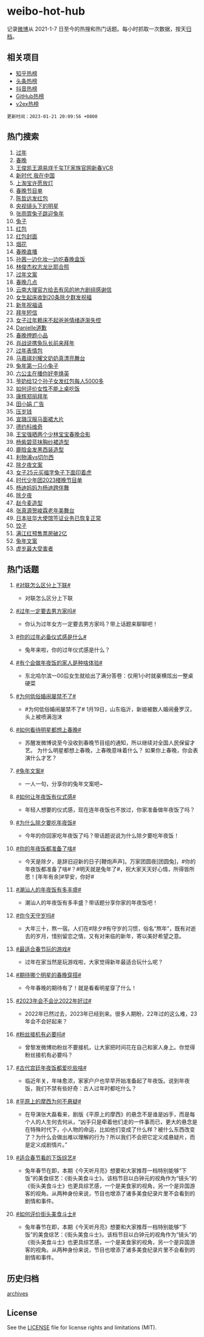 # weibo-hot-hub

记录[微博](https://www.weibo.com)从 2021-1-7 日至今的热搜和热门话题。每小时抓取一次数据，按天[归档](archives)。

## 相关项目

- [知乎热榜](https://github.com/lonnyzhang423/zhihu-hot-hub)
- [头条热榜](https://github.com/lonnyzhang423/toutiao-hot-hub)
- [抖音热榜](https://github.com/lonnyzhang423/douyin-hot-hub)
- [GitHub热榜](https://github.com/lonnyzhang423/github-hot-hub)
- [v2ex热榜](https://github.com/lonnyzhang423/v2ex-hot-hub)


`更新时间：2023-01-21 20:09:56 +0800`

## 热门搜索

1. [过年](https://m.weibo.cn/search?containerid=100103type%3D1%26t%3D10%26q%3D%23%E8%BF%87%E5%B9%B4%23&stream_entry_id=51&isnewpage=1&extparam=seat%3D1%26c_type%3D51%26dgr%3D0%26cate%3D10103%26pos%3D0%26filter_type%3Drealtimehot%26display_time%3D1674302994%26pre_seqid%3D1674302532777026571298&luicode=10000011&lfid=106003type%253D25%2526t%253D3%2526disable_hot%253D1%2526filter_type%253Drealtimehot)
1. [春晚](https://m.weibo.cn/search?containerid=100103type%3D1%26t%3D10%26q%3D%23%E6%98%A5%E6%99%9A%23&stream_entry_id=31&isnewpage=1&extparam=seat%3D1%26c_type%3D31%26stream_entry_id%3D31%26lcate%3D5001%26pos%3D0%26realpos%3D1%26filter_type%3Drealtimehot%26flag%3D4%26q%3D%2523%25E6%2598%25A5%25E6%2599%259A%2523%26cate%3D5001%26dgr%3D0%26band_rank%3D1%26display_time%3D1674302994%26pre_seqid%3D1674302532777026571298&luicode=10000011&lfid=106003type%253D25%2526t%253D3%2526disable_hot%253D1%2526filter_type%253Drealtimehot)
1. [王俊凯王源易烊千玺TF家族官网新春VCR](https://m.weibo.cn/search?containerid=100103type%3D1%26t%3D10%26q%3D%23%E7%8E%8B%E4%BF%8A%E5%87%AF%E7%8E%8B%E6%BA%90%E6%98%93%E7%83%8A%E5%8D%83%E7%8E%BATF%E5%AE%B6%E6%97%8F%E5%AE%98%E7%BD%91%E6%96%B0%E6%98%A5VCR%23&stream_entry_id=31&isnewpage=1&extparam=seat%3D1%26c_type%3D31%26stream_entry_id%3D31%26lcate%3D5001%26pos%3D1%26realpos%3D2%26filter_type%3Drealtimehot%26flag%3D1%26q%3D%2523%25E7%258E%258B%25E4%25BF%258A%25E5%2587%25AF%25E7%258E%258B%25E6%25BA%2590%25E6%2598%2593%25E7%2583%258A%25E5%258D%2583%25E7%258E%25BATF%25E5%25AE%25B6%25E6%2597%258F%25E5%25AE%2598%25E7%25BD%2591%25E6%2596%25B0%25E6%2598%25A5VCR%2523%26cate%3D5001%26dgr%3D0%26band_rank%3D2%26display_time%3D1674302994%26pre_seqid%3D1674302532777026571298&luicode=10000011&lfid=106003type%253D25%2526t%253D3%2526disable_hot%253D1%2526filter_type%253Drealtimehot)
1. [新时代 我在中国](https://m.weibo.cn/search?containerid=100103type%3D1%26t%3D10%26q%3D%23%E6%96%B0%E6%97%B6%E4%BB%A3+%E6%88%91%E5%9C%A8%E4%B8%AD%E5%9B%BD%23&stream_entry_id=31&isnewpage=1&extparam=seat%3D1%26c_type%3D31%26stream_entry_id%3D31%26lcate%3D5001%26pos%3D2%26realpos%3D3%26filter_type%3Drealtimehot%26flag%3D0%26q%3D%2523%25E6%2596%25B0%25E6%2597%25B6%25E4%25BB%25A3%2520%25E6%2588%2591%25E5%259C%25A8%25E4%25B8%25AD%25E5%259B%25BD%2523%26cate%3D5001%26dgr%3D0%26band_rank%3D3%26display_time%3D1674302994%26pre_seqid%3D1674302532777026571298&luicode=10000011&lfid=106003type%253D25%2526t%253D3%2526disable_hot%253D1%2526filter_type%253Drealtimehot)
1. [上淘宝许愿放灯](https://m.weibo.cn/search?containerid=100103type%3D1%26t%3D10%26q%3D%23%E4%B8%8A%E6%B7%98%E5%AE%9D%E8%AE%B8%E6%84%BF%E6%94%BE%E7%81%AF%23&stream_entry_id=31&isnewpage=1&extparam=seat%3D1%26c_type%3D31%26stream_entry_id%3D31%26lcate%3D5001%26pos%3D3%26adid%3D178329%26filter_type%3Drealtimehot%26q%3D%2523%25E4%25B8%258A%25E6%25B7%2598%25E5%25AE%259D%25E8%25AE%25B8%25E6%2584%25BF%25E6%2594%25BE%25E7%2581%25AF%2523%26cate%3D5001%26dgr%3D0%26band_rank%3D4%26topic_ad%3D1%26display_time%3D1674302994%26pre_seqid%3D1674302532777026571298&luicode=10000011&lfid=106003type%253D25%2526t%253D3%2526disable_hot%253D1%2526filter_type%253Drealtimehot)
1. [春晚节目单](https://m.weibo.cn/search?containerid=100103type%3D1%26t%3D10%26q%3D%23%E6%98%A5%E6%99%9A%E8%8A%82%E7%9B%AE%E5%8D%95%23&stream_entry_id=31&isnewpage=1&extparam=seat%3D1%26c_type%3D31%26stream_entry_id%3D31%26lcate%3D5001%26pos%3D4%26realpos%3D4%26filter_type%3Drealtimehot%26flag%3D2%26q%3D%2523%25E6%2598%25A5%25E6%2599%259A%25E8%258A%2582%25E7%259B%25AE%25E5%258D%2595%2523%26cate%3D5001%26dgr%3D0%26band_rank%3D4%26display_time%3D1674302994%26pre_seqid%3D1674302532777026571298&luicode=10000011&lfid=106003type%253D25%2526t%253D3%2526disable_hot%253D1%2526filter_type%253Drealtimehot)
1. [陈哲远发红包](https://m.weibo.cn/search?containerid=100103type%3D1%26t%3D10%26q%3D%E9%99%88%E5%93%B2%E8%BF%9C%E5%8F%91%E7%BA%A2%E5%8C%85&stream_entry_id=31&isnewpage=1&extparam=seat%3D1%26c_type%3D31%26stream_entry_id%3D31%26lcate%3D5001%26pos%3D5%26realpos%3D5%26filter_type%3Drealtimehot%26flag%3D1%26q%3D%25E9%2599%2588%25E5%2593%25B2%25E8%25BF%259C%25E5%258F%2591%25E7%25BA%25A2%25E5%258C%2585%26cate%3D5001%26dgr%3D0%26band_rank%3D5%26display_time%3D1674302994%26pre_seqid%3D1674302532777026571298&luicode=10000011&lfid=106003type%253D25%2526t%253D3%2526disable_hot%253D1%2526filter_type%253Drealtimehot)
1. [央视镜头下的明星](https://m.weibo.cn/search?containerid=100103type%3D1%26t%3D10%26q%3D%23%E5%A4%AE%E8%A7%86%E9%95%9C%E5%A4%B4%E4%B8%8B%E7%9A%84%E6%98%8E%E6%98%9F%23&stream_entry_id=31&isnewpage=1&extparam=seat%3D1%26c_type%3D31%26stream_entry_id%3D31%26lcate%3D5001%26pos%3D6%26realpos%3D6%26filter_type%3Drealtimehot%26flag%3D1%26q%3D%2523%25E5%25A4%25AE%25E8%25A7%2586%25E9%2595%259C%25E5%25A4%25B4%25E4%25B8%258B%25E7%259A%2584%25E6%2598%258E%25E6%2598%259F%2523%26cate%3D5001%26dgr%3D0%26band_rank%3D6%26display_time%3D1674302994%26pre_seqid%3D1674302532777026571298&luicode=10000011&lfid=106003type%253D25%2526t%253D3%2526disable_hot%253D1%2526filter_type%253Drealtimehot)
1. [张雨霏兔子跳迎兔年](https://m.weibo.cn/search?containerid=100103type%3D1%26t%3D10%26q%3D%23%E5%BC%A0%E9%9B%A8%E9%9C%8F%E5%85%94%E5%AD%90%E8%B7%B3%E8%BF%8E%E5%85%94%E5%B9%B4%23&stream_entry_id=31&isnewpage=1&extparam=seat%3D1%26c_type%3D31%26stream_entry_id%3D31%26lcate%3D5001%26pos%3D7%26adid%3D178919%26filter_type%3Drealtimehot%26q%3D%2523%25E5%25BC%25A0%25E9%259B%25A8%25E9%259C%258F%25E5%2585%2594%25E5%25AD%2590%25E8%25B7%25B3%25E8%25BF%258E%25E5%2585%2594%25E5%25B9%25B4%2523%26cate%3D5001%26dgr%3D0%26band_rank%3D7%26display_time%3D1674302994%26pre_seqid%3D1674302532777026571298&luicode=10000011&lfid=106003type%253D25%2526t%253D3%2526disable_hot%253D1%2526filter_type%253Drealtimehot)
1. [兔子](https://m.weibo.cn/search?containerid=100103type%3D1%26t%3D10%26q%3D%23%E5%85%94%E5%AD%90%23&stream_entry_id=31&isnewpage=1&extparam=seat%3D1%26c_type%3D31%26stream_entry_id%3D31%26lcate%3D5001%26pos%3D8%26realpos%3D7%26filter_type%3Drealtimehot%26flag%3D16%26q%3D%2523%25E5%2585%2594%25E5%25AD%2590%2523%26cate%3D5001%26dgr%3D0%26band_rank%3D7%26display_time%3D1674302994%26pre_seqid%3D1674302532777026571298&luicode=10000011&lfid=106003type%253D25%2526t%253D3%2526disable_hot%253D1%2526filter_type%253Drealtimehot)
1. [红包](https://m.weibo.cn/search?containerid=100103type%3D1%26t%3D10%26q%3D%E7%BA%A2%E5%8C%85&stream_entry_id=31&isnewpage=1&extparam=seat%3D1%26c_type%3D31%26stream_entry_id%3D31%26lcate%3D5001%26pos%3D9%26realpos%3D8%26filter_type%3Drealtimehot%26flag%3D1%26q%3D%25E7%25BA%25A2%25E5%258C%2585%26cate%3D5001%26dgr%3D0%26band_rank%3D8%26display_time%3D1674302994%26pre_seqid%3D1674302532777026571298&luicode=10000011&lfid=106003type%253D25%2526t%253D3%2526disable_hot%253D1%2526filter_type%253Drealtimehot)
1. [红包封面](https://m.weibo.cn/search?containerid=100103type%3D1%26t%3D10%26q%3D%E7%BA%A2%E5%8C%85%E5%B0%81%E9%9D%A2&stream_entry_id=31&isnewpage=1&extparam=seat%3D1%26c_type%3D31%26stream_entry_id%3D31%26lcate%3D5001%26pos%3D10%26realpos%3D9%26filter_type%3Drealtimehot%26flag%3D0%26q%3D%25E7%25BA%25A2%25E5%258C%2585%25E5%25B0%2581%25E9%259D%25A2%26cate%3D5001%26dgr%3D0%26band_rank%3D9%26display_time%3D1674302994%26pre_seqid%3D1674302532777026571298&luicode=10000011&lfid=106003type%253D25%2526t%253D3%2526disable_hot%253D1%2526filter_type%253Drealtimehot)
1. [烟花](https://m.weibo.cn/search?containerid=100103type%3D1%26t%3D10%26q%3D%E7%83%9F%E8%8A%B1&stream_entry_id=31&isnewpage=1&extparam=seat%3D1%26c_type%3D31%26stream_entry_id%3D31%26lcate%3D5001%26pos%3D11%26realpos%3D10%26filter_type%3Drealtimehot%26flag%3D0%26q%3D%25E7%2583%259F%25E8%258A%25B1%26cate%3D5001%26dgr%3D0%26band_rank%3D10%26display_time%3D1674302994%26pre_seqid%3D1674302532777026571298&luicode=10000011&lfid=106003type%253D25%2526t%253D3%2526disable_hot%253D1%2526filter_type%253Drealtimehot)
1. [春晚直播](https://m.weibo.cn/search?containerid=100103type%3D1%26t%3D10%26q%3D%23%E6%98%A5%E6%99%9A%E7%9B%B4%E6%92%AD%23&stream_entry_id=31&isnewpage=1&extparam=seat%3D1%26c_type%3D31%26stream_entry_id%3D31%26lcate%3D5001%26pos%3D12%26realpos%3D11%26filter_type%3Drealtimehot%26flag%3D1%26q%3D%2523%25E6%2598%25A5%25E6%2599%259A%25E7%259B%25B4%25E6%2592%25AD%2523%26cate%3D5001%26dgr%3D0%26band_rank%3D11%26display_time%3D1674302994%26pre_seqid%3D1674302532777026571298&luicode=10000011&lfid=106003type%253D25%2526t%253D3%2526disable_hot%253D1%2526filter_type%253Drealtimehot)
1. [孙茜一边化妆一边吃春晚盒饭](https://m.weibo.cn/search?containerid=100103type%3D1%26t%3D10%26q%3D%23%E5%AD%99%E8%8C%9C%E4%B8%80%E8%BE%B9%E5%8C%96%E5%A6%86%E4%B8%80%E8%BE%B9%E5%90%83%E6%98%A5%E6%99%9A%E7%9B%92%E9%A5%AD%23&stream_entry_id=31&isnewpage=1&extparam=seat%3D1%26c_type%3D31%26stream_entry_id%3D31%26lcate%3D5001%26pos%3D13%26realpos%3D12%26filter_type%3Drealtimehot%26flag%3D0%26q%3D%2523%25E5%25AD%2599%25E8%258C%259C%25E4%25B8%2580%25E8%25BE%25B9%25E5%258C%2596%25E5%25A6%2586%25E4%25B8%2580%25E8%25BE%25B9%25E5%2590%2583%25E6%2598%25A5%25E6%2599%259A%25E7%259B%2592%25E9%25A5%25AD%2523%26cate%3D5001%26dgr%3D0%26band_rank%3D12%26display_time%3D1674302994%26pre_seqid%3D1674302532777026571298&luicode=10000011&lfid=106003type%253D25%2526t%253D3%2526disable_hot%253D1%2526filter_type%253Drealtimehot)
1. [林俊杰权志龙比耶合照](https://m.weibo.cn/search?containerid=100103type%3D1%26t%3D10%26q%3D%23%E6%9E%97%E4%BF%8A%E6%9D%B0%E6%9D%83%E5%BF%97%E9%BE%99%E6%AF%94%E8%80%B6%E5%90%88%E7%85%A7%23&stream_entry_id=31&isnewpage=1&extparam=seat%3D1%26c_type%3D31%26stream_entry_id%3D31%26lcate%3D5001%26pos%3D14%26realpos%3D13%26filter_type%3Drealtimehot%26flag%3D1%26q%3D%2523%25E6%259E%2597%25E4%25BF%258A%25E6%259D%25B0%25E6%259D%2583%25E5%25BF%2597%25E9%25BE%2599%25E6%25AF%2594%25E8%2580%25B6%25E5%2590%2588%25E7%2585%25A7%2523%26cate%3D5001%26dgr%3D0%26band_rank%3D13%26display_time%3D1674302994%26pre_seqid%3D1674302532777026571298&luicode=10000011&lfid=106003type%253D25%2526t%253D3%2526disable_hot%253D1%2526filter_type%253Drealtimehot)
1. [过年文案](https://m.weibo.cn/search?containerid=100103type%3D1%26t%3D10%26q%3D%23%E8%BF%87%E5%B9%B4%E6%96%87%E6%A1%88%23&stream_entry_id=31&isnewpage=1&extparam=seat%3D1%26c_type%3D31%26stream_entry_id%3D31%26lcate%3D5001%26pos%3D15%26realpos%3D14%26filter_type%3Drealtimehot%26flag%3D0%26q%3D%2523%25E8%25BF%2587%25E5%25B9%25B4%25E6%2596%2587%25E6%25A1%2588%2523%26cate%3D5001%26dgr%3D0%26band_rank%3D14%26display_time%3D1674302994%26pre_seqid%3D1674302532777026571298&luicode=10000011&lfid=106003type%253D25%2526t%253D3%2526disable_hot%253D1%2526filter_type%253Drealtimehot)
1. [春晚几点](https://m.weibo.cn/search?containerid=100103type%3D1%26t%3D10%26q%3D%23%E6%98%A5%E6%99%9A%E5%87%A0%E7%82%B9%23&stream_entry_id=31&isnewpage=1&extparam=seat%3D1%26c_type%3D31%26stream_entry_id%3D31%26lcate%3D5001%26pos%3D16%26realpos%3D15%26filter_type%3Drealtimehot%26flag%3D2%26q%3D%2523%25E6%2598%25A5%25E6%2599%259A%25E5%2587%25A0%25E7%2582%25B9%2523%26cate%3D5001%26dgr%3D0%26band_rank%3D15%26display_time%3D1674302994%26pre_seqid%3D1674302532777026571298&luicode=10000011&lfid=106003type%253D25%2526t%253D3%2526disable_hot%253D1%2526filter_type%253Drealtimehot)
1. [云南大理官方给去有风的地方剧组感谢信](https://m.weibo.cn/search?containerid=100103type%3D1%26t%3D10%26q%3D%23%E4%BA%91%E5%8D%97%E5%A4%A7%E7%90%86%E5%AE%98%E6%96%B9%E7%BB%99%E5%8E%BB%E6%9C%89%E9%A3%8E%E7%9A%84%E5%9C%B0%E6%96%B9%E5%89%A7%E7%BB%84%E6%84%9F%E8%B0%A2%E4%BF%A1%23&stream_entry_id=31&isnewpage=1&extparam=seat%3D1%26c_type%3D31%26stream_entry_id%3D31%26lcate%3D5001%26pos%3D17%26realpos%3D16%26filter_type%3Drealtimehot%26flag%3D0%26q%3D%2523%25E4%25BA%2591%25E5%258D%2597%25E5%25A4%25A7%25E7%2590%2586%25E5%25AE%2598%25E6%2596%25B9%25E7%25BB%2599%25E5%258E%25BB%25E6%259C%2589%25E9%25A3%258E%25E7%259A%2584%25E5%259C%25B0%25E6%2596%25B9%25E5%2589%25A7%25E7%25BB%2584%25E6%2584%259F%25E8%25B0%25A2%25E4%25BF%25A1%2523%26cate%3D5001%26dgr%3D0%26band_rank%3D16%26display_time%3D1674302994%26pre_seqid%3D1674302532777026571298&luicode=10000011&lfid=106003type%253D25%2526t%253D3%2526disable_hot%253D1%2526filter_type%253Drealtimehot)
1. [女生起床收到20条除夕群发祝福](https://m.weibo.cn/search?containerid=100103type%3D1%26t%3D10%26q%3D%23%E5%A5%B3%E7%94%9F%E8%B5%B7%E5%BA%8A%E6%94%B6%E5%88%B020%E6%9D%A1%E9%99%A4%E5%A4%95%E7%BE%A4%E5%8F%91%E7%A5%9D%E7%A6%8F%23&stream_entry_id=31&isnewpage=1&extparam=seat%3D1%26c_type%3D31%26stream_entry_id%3D31%26lcate%3D5001%26pos%3D18%26realpos%3D17%26filter_type%3Drealtimehot%26flag%3D0%26q%3D%2523%25E5%25A5%25B3%25E7%2594%259F%25E8%25B5%25B7%25E5%25BA%258A%25E6%2594%25B6%25E5%2588%25B020%25E6%259D%25A1%25E9%2599%25A4%25E5%25A4%2595%25E7%25BE%25A4%25E5%258F%2591%25E7%25A5%259D%25E7%25A6%258F%2523%26cate%3D5001%26dgr%3D0%26band_rank%3D17%26display_time%3D1674302994%26pre_seqid%3D1674302532777026571298&luicode=10000011&lfid=106003type%253D25%2526t%253D3%2526disable_hot%253D1%2526filter_type%253Drealtimehot)
1. [新年祝福语](https://m.weibo.cn/search?containerid=100103type%3D1%26t%3D10%26q%3D%E6%96%B0%E5%B9%B4%E7%A5%9D%E7%A6%8F%E8%AF%AD&stream_entry_id=31&isnewpage=1&extparam=seat%3D1%26c_type%3D31%26stream_entry_id%3D31%26lcate%3D5001%26pos%3D19%26realpos%3D18%26filter_type%3Drealtimehot%26flag%3D0%26q%3D%25E6%2596%25B0%25E5%25B9%25B4%25E7%25A5%259D%25E7%25A6%258F%25E8%25AF%25AD%26cate%3D5001%26dgr%3D0%26band_rank%3D18%26display_time%3D1674302994%26pre_seqid%3D1674302532777026571298&luicode=10000011&lfid=106003type%253D25%2526t%253D3%2526disable_hot%253D1%2526filter_type%253Drealtimehot)
1. [拜年短信](https://m.weibo.cn/search?containerid=100103type%3D1%26t%3D10%26q%3D%E6%8B%9C%E5%B9%B4%E7%9F%AD%E4%BF%A1&stream_entry_id=31&isnewpage=1&extparam=seat%3D1%26c_type%3D31%26stream_entry_id%3D31%26lcate%3D5001%26pos%3D20%26realpos%3D19%26filter_type%3Drealtimehot%26flag%3D0%26q%3D%25E6%258B%259C%25E5%25B9%25B4%25E7%259F%25AD%25E4%25BF%25A1%26cate%3D5001%26dgr%3D0%26band_rank%3D19%26display_time%3D1674302994%26pre_seqid%3D1674302532777026571298&luicode=10000011&lfid=106003type%253D25%2526t%253D3%2526disable_hot%253D1%2526filter_type%253Drealtimehot)
1. [女子过年赖床不起爸爸情绪逐渐失控](https://m.weibo.cn/search?containerid=100103type%3D1%26t%3D10%26q%3D%23%E5%A5%B3%E5%AD%90%E8%BF%87%E5%B9%B4%E8%B5%96%E5%BA%8A%E4%B8%8D%E8%B5%B7%E7%88%B8%E7%88%B8%E6%83%85%E7%BB%AA%E9%80%90%E6%B8%90%E5%A4%B1%E6%8E%A7%23&stream_entry_id=31&isnewpage=1&extparam=seat%3D1%26c_type%3D31%26stream_entry_id%3D31%26lcate%3D5001%26pos%3D21%26realpos%3D20%26filter_type%3Drealtimehot%26flag%3D0%26q%3D%2523%25E5%25A5%25B3%25E5%25AD%2590%25E8%25BF%2587%25E5%25B9%25B4%25E8%25B5%2596%25E5%25BA%258A%25E4%25B8%258D%25E8%25B5%25B7%25E7%2588%25B8%25E7%2588%25B8%25E6%2583%2585%25E7%25BB%25AA%25E9%2580%2590%25E6%25B8%2590%25E5%25A4%25B1%25E6%258E%25A7%2523%26cate%3D5001%26dgr%3D0%26band_rank%3D20%26display_time%3D1674302994%26pre_seqid%3D1674302532777026571298&luicode=10000011&lfid=106003type%253D25%2526t%253D3%2526disable_hot%253D1%2526filter_type%253Drealtimehot)
1. [Danielle道歉](https://m.weibo.cn/search?containerid=100103type%3D1%26t%3D10%26q%3D%23Danielle%E9%81%93%E6%AD%89%23&stream_entry_id=31&isnewpage=1&extparam=seat%3D1%26c_type%3D31%26stream_entry_id%3D31%26lcate%3D5001%26pos%3D22%26realpos%3D21%26filter_type%3Drealtimehot%26flag%3D2%26q%3D%2523Danielle%25E9%2581%2593%25E6%25AD%2589%2523%26cate%3D5001%26dgr%3D0%26band_rank%3D21%26display_time%3D1674302994%26pre_seqid%3D1674302532777026571298&luicode=10000011&lfid=106003type%253D25%2526t%253D3%2526disable_hot%253D1%2526filter_type%253Drealtimehot)
1. [春晚押题小品](https://m.weibo.cn/search?containerid=100103type%3D1%26t%3D10%26q%3D%23%E6%98%A5%E6%99%9A%E6%8A%BC%E9%A2%98%E5%B0%8F%E5%93%81%23&stream_entry_id=31&isnewpage=1&extparam=seat%3D1%26c_type%3D31%26stream_entry_id%3D31%26lcate%3D5001%26pos%3D23%26realpos%3D22%26filter_type%3Drealtimehot%26flag%3D0%26q%3D%2523%25E6%2598%25A5%25E6%2599%259A%25E6%258A%25BC%25E9%25A2%2598%25E5%25B0%258F%25E5%2593%2581%2523%26cate%3D5001%26dgr%3D0%26band_rank%3D22%26display_time%3D1674302994%26pre_seqid%3D1674302532777026571298&luicode=10000011&lfid=106003type%253D25%2526t%253D3%2526disable_hot%253D1%2526filter_type%253Drealtimehot)
1. [肖战说携兔队长前来拜年](https://m.weibo.cn/search?containerid=100103type%3D1%26t%3D10%26q%3D%23%E8%82%96%E6%88%98%E8%AF%B4%E6%90%BA%E5%85%94%E9%98%9F%E9%95%BF%E5%89%8D%E6%9D%A5%E6%8B%9C%E5%B9%B4%23&stream_entry_id=31&isnewpage=1&extparam=seat%3D1%26c_type%3D31%26stream_entry_id%3D31%26lcate%3D5001%26pos%3D24%26realpos%3D23%26filter_type%3Drealtimehot%26flag%3D1%26q%3D%2523%25E8%2582%2596%25E6%2588%2598%25E8%25AF%25B4%25E6%2590%25BA%25E5%2585%2594%25E9%2598%259F%25E9%2595%25BF%25E5%2589%258D%25E6%259D%25A5%25E6%258B%259C%25E5%25B9%25B4%2523%26cate%3D5001%26dgr%3D0%26band_rank%3D23%26display_time%3D1674302994%26pre_seqid%3D1674302532777026571298&luicode=10000011&lfid=106003type%253D25%2526t%253D3%2526disable_hot%253D1%2526filter_type%253Drealtimehot)
1. [过年表情包](https://m.weibo.cn/search?containerid=100103type%3D1%26t%3D10%26q%3D%E8%BF%87%E5%B9%B4%E8%A1%A8%E6%83%85%E5%8C%85&stream_entry_id=31&isnewpage=1&extparam=seat%3D1%26c_type%3D31%26stream_entry_id%3D31%26lcate%3D5001%26pos%3D25%26realpos%3D24%26filter_type%3Drealtimehot%26flag%3D0%26q%3D%25E8%25BF%2587%25E5%25B9%25B4%25E8%25A1%25A8%25E6%2583%2585%25E5%258C%2585%26cate%3D5001%26dgr%3D0%26band_rank%3D24%26display_time%3D1674302994%26pre_seqid%3D1674302532777026571298&luicode=10000011&lfid=106003type%253D25%2526t%253D3%2526disable_hot%253D1%2526filter_type%253Drealtimehot)
1. [马嘉祺刘耀文奶奶真漂亮舞台](https://m.weibo.cn/search?containerid=100103type%3D1%26t%3D10%26q%3D%23%E9%A9%AC%E5%98%89%E7%A5%BA%E5%88%98%E8%80%80%E6%96%87%E5%A5%B6%E5%A5%B6%E7%9C%9F%E6%BC%82%E4%BA%AE%E8%88%9E%E5%8F%B0%23&stream_entry_id=31&isnewpage=1&extparam=seat%3D1%26c_type%3D31%26stream_entry_id%3D31%26lcate%3D5001%26pos%3D26%26realpos%3D25%26filter_type%3Drealtimehot%26flag%3D1%26q%3D%2523%25E9%25A9%25AC%25E5%2598%2589%25E7%25A5%25BA%25E5%2588%2598%25E8%2580%2580%25E6%2596%2587%25E5%25A5%25B6%25E5%25A5%25B6%25E7%259C%259F%25E6%25BC%2582%25E4%25BA%25AE%25E8%2588%259E%25E5%258F%25B0%2523%26cate%3D5001%26dgr%3D0%26band_rank%3D25%26display_time%3D1674302994%26pre_seqid%3D1674302532777026571298&luicode=10000011&lfid=106003type%253D25%2526t%253D3%2526disable_hot%253D1%2526filter_type%253Drealtimehot)
1. [兔年第一只小兔子](https://m.weibo.cn/search?containerid=100103type%3D1%26t%3D10%26q%3D%23%E5%85%94%E5%B9%B4%E7%AC%AC%E4%B8%80%E5%8F%AA%E5%B0%8F%E5%85%94%E5%AD%90%23&stream_entry_id=31&isnewpage=1&extparam=seat%3D1%26c_type%3D31%26stream_entry_id%3D31%26lcate%3D5001%26pos%3D27%26realpos%3D26%26filter_type%3Drealtimehot%26flag%3D1%26q%3D%2523%25E5%2585%2594%25E5%25B9%25B4%25E7%25AC%25AC%25E4%25B8%2580%25E5%258F%25AA%25E5%25B0%258F%25E5%2585%2594%25E5%25AD%2590%2523%26cate%3D5001%26dgr%3D0%26band_rank%3D26%26display_time%3D1674302994%26pre_seqid%3D1674302532777026571298&luicode=10000011&lfid=106003type%253D25%2526t%253D3%2526disable_hot%253D1%2526filter_type%253Drealtimehot)
1. [六公主在播你好李焕英](https://m.weibo.cn/search?containerid=100103type%3D1%26t%3D10%26q%3D%23%E5%85%AD%E5%85%AC%E4%B8%BB%E5%9C%A8%E6%92%AD%E4%BD%A0%E5%A5%BD%E6%9D%8E%E7%84%95%E8%8B%B1%23&stream_entry_id=31&isnewpage=1&extparam=seat%3D1%26c_type%3D31%26stream_entry_id%3D31%26lcate%3D5001%26pos%3D28%26realpos%3D27%26filter_type%3Drealtimehot%26flag%3D1%26q%3D%2523%25E5%2585%25AD%25E5%2585%25AC%25E4%25B8%25BB%25E5%259C%25A8%25E6%2592%25AD%25E4%25BD%25A0%25E5%25A5%25BD%25E6%259D%258E%25E7%2584%2595%25E8%258B%25B1%2523%26cate%3D5001%26dgr%3D0%26band_rank%3D27%26display_time%3D1674302994%26pre_seqid%3D1674302532777026571298&luicode=10000011&lfid=106003type%253D25%2526t%253D3%2526disable_hot%253D1%2526filter_type%253Drealtimehot)
1. [爷奶给12个孙子女发红包每人5000多](https://m.weibo.cn/search?containerid=100103type%3D1%26t%3D10%26q%3D%23%E7%88%B7%E5%A5%B6%E7%BB%9912%E4%B8%AA%E5%AD%99%E5%AD%90%E5%A5%B3%E5%8F%91%E7%BA%A2%E5%8C%85%E6%AF%8F%E4%BA%BA5000%E5%A4%9A%23&stream_entry_id=31&isnewpage=1&extparam=seat%3D1%26c_type%3D31%26stream_entry_id%3D31%26lcate%3D5001%26pos%3D29%26realpos%3D28%26filter_type%3Drealtimehot%26flag%3D0%26q%3D%2523%25E7%2588%25B7%25E5%25A5%25B6%25E7%25BB%259912%25E4%25B8%25AA%25E5%25AD%2599%25E5%25AD%2590%25E5%25A5%25B3%25E5%258F%2591%25E7%25BA%25A2%25E5%258C%2585%25E6%25AF%258F%25E4%25BA%25BA5000%25E5%25A4%259A%2523%26cate%3D5001%26dgr%3D0%26band_rank%3D28%26display_time%3D1674302994%26pre_seqid%3D1674302532777026571298&luicode=10000011&lfid=106003type%253D25%2526t%253D3%2526disable_hot%253D1%2526filter_type%253Drealtimehot)
1. [如何评价女性不能上桌吃饭](https://m.weibo.cn/search?containerid=100103type%3D1%26t%3D10%26q%3D%23%E5%A6%82%E4%BD%95%E8%AF%84%E4%BB%B7%E5%A5%B3%E6%80%A7%E4%B8%8D%E8%83%BD%E4%B8%8A%E6%A1%8C%E5%90%83%E9%A5%AD%23&stream_entry_id=31&isnewpage=1&extparam=seat%3D1%26c_type%3D31%26stream_entry_id%3D31%26lcate%3D5001%26pos%3D30%26realpos%3D29%26filter_type%3Drealtimehot%26flag%3D0%26q%3D%2523%25E5%25A6%2582%25E4%25BD%2595%25E8%25AF%2584%25E4%25BB%25B7%25E5%25A5%25B3%25E6%2580%25A7%25E4%25B8%258D%25E8%2583%25BD%25E4%25B8%258A%25E6%25A1%258C%25E5%2590%2583%25E9%25A5%25AD%2523%26cate%3D5001%26dgr%3D0%26band_rank%3D29%26display_time%3D1674302994%26pre_seqid%3D1674302532777026571298&luicode=10000011&lfid=106003type%253D25%2526t%253D3%2526disable_hot%253D1%2526filter_type%253Drealtimehot)
1. [康辉郑丽拜年](https://m.weibo.cn/search?containerid=100103type%3D1%26t%3D10%26q%3D%23%E5%BA%B7%E8%BE%89%E9%83%91%E4%B8%BD%E6%8B%9C%E5%B9%B4%23&stream_entry_id=31&isnewpage=1&extparam=seat%3D1%26c_type%3D31%26stream_entry_id%3D31%26lcate%3D5001%26pos%3D31%26realpos%3D30%26filter_type%3Drealtimehot%26flag%3D1%26q%3D%2523%25E5%25BA%25B7%25E8%25BE%2589%25E9%2583%2591%25E4%25B8%25BD%25E6%258B%259C%25E5%25B9%25B4%2523%26cate%3D5001%26dgr%3D0%26band_rank%3D30%26display_time%3D1674302994%26pre_seqid%3D1674302532777026571298&luicode=10000011&lfid=106003type%253D25%2526t%253D3%2526disable_hot%253D1%2526filter_type%253Drealtimehot)
1. [田小娟 广告](https://m.weibo.cn/search?containerid=100103type%3D1%26t%3D10%26q%3D%E7%94%B0%E5%B0%8F%E5%A8%9F+%E5%B9%BF%E5%91%8A&stream_entry_id=31&isnewpage=1&extparam=seat%3D1%26c_type%3D31%26stream_entry_id%3D31%26lcate%3D5001%26pos%3D32%26realpos%3D31%26filter_type%3Drealtimehot%26flag%3D0%26q%3D%25E7%2594%25B0%25E5%25B0%258F%25E5%25A8%259F%2520%25E5%25B9%25BF%25E5%2591%258A%26cate%3D5001%26dgr%3D0%26band_rank%3D31%26display_time%3D1674302994%26pre_seqid%3D1674302532777026571298&luicode=10000011&lfid=106003type%253D25%2526t%253D3%2526disable_hot%253D1%2526filter_type%253Drealtimehot)
1. [压岁钱](https://m.weibo.cn/search?containerid=100103type%3D1%26t%3D10%26q%3D%23%E5%8E%8B%E5%B2%81%E9%92%B1%23&stream_entry_id=31&isnewpage=1&extparam=seat%3D1%26c_type%3D31%26stream_entry_id%3D31%26lcate%3D5001%26pos%3D33%26realpos%3D32%26filter_type%3Drealtimehot%26flag%3D1%26q%3D%2523%25E5%258E%258B%25E5%25B2%2581%25E9%2592%25B1%2523%26cate%3D5001%26dgr%3D0%26band_rank%3D32%26display_time%3D1674302994%26pre_seqid%3D1674302532777026571298&luicode=10000011&lfid=106003type%253D25%2526t%253D3%2526disable_hot%253D1%2526filter_type%253Drealtimehot)
1. [宣璐汉服马面裙大片](https://m.weibo.cn/search?containerid=100103type%3D1%26t%3D10%26q%3D%23%E5%AE%A3%E7%92%90%E6%B1%89%E6%9C%8D%E9%A9%AC%E9%9D%A2%E8%A3%99%E5%A4%A7%E7%89%87%23&stream_entry_id=31&isnewpage=1&extparam=seat%3D1%26c_type%3D31%26stream_entry_id%3D31%26lcate%3D5001%26pos%3D34%26realpos%3D33%26filter_type%3Drealtimehot%26flag%3D1%26q%3D%2523%25E5%25AE%25A3%25E7%2592%2590%25E6%25B1%2589%25E6%259C%258D%25E9%25A9%25AC%25E9%259D%25A2%25E8%25A3%2599%25E5%25A4%25A7%25E7%2589%2587%2523%26cate%3D5001%26dgr%3D0%26band_rank%3D33%26display_time%3D1674302994%26pre_seqid%3D1674302532777026571298&luicode=10000011&lfid=106003type%253D25%2526t%253D3%2526disable_hot%253D1%2526filter_type%253Drealtimehot)
1. [德约科维奇](https://m.weibo.cn/search?containerid=100103type%3D1%26t%3D10%26q%3D%E5%BE%B7%E7%BA%A6%E7%A7%91%E7%BB%B4%E5%A5%87&stream_entry_id=31&isnewpage=1&extparam=seat%3D1%26c_type%3D31%26stream_entry_id%3D31%26lcate%3D5001%26pos%3D35%26realpos%3D34%26filter_type%3Drealtimehot%26flag%3D1%26q%3D%25E5%25BE%25B7%25E7%25BA%25A6%25E7%25A7%2591%25E7%25BB%25B4%25E5%25A5%2587%26cate%3D5001%26dgr%3D0%26band_rank%3D34%26display_time%3D1674302994%26pre_seqid%3D1674302532777026571298&luicode=10000011&lfid=106003type%253D25%2526t%253D3%2526disable_hot%253D1%2526filter_type%253Drealtimehot)
1. [王宝强晒两个少林宝宝春晚合影](https://m.weibo.cn/search?containerid=100103type%3D1%26t%3D10%26q%3D%23%E7%8E%8B%E5%AE%9D%E5%BC%BA%E6%99%92%E4%B8%A4%E4%B8%AA%E5%B0%91%E6%9E%97%E5%AE%9D%E5%AE%9D%E6%98%A5%E6%99%9A%E5%90%88%E5%BD%B1%23&stream_entry_id=31&isnewpage=1&extparam=seat%3D1%26c_type%3D31%26stream_entry_id%3D31%26lcate%3D5001%26pos%3D36%26realpos%3D35%26filter_type%3Drealtimehot%26flag%3D1%26q%3D%2523%25E7%258E%258B%25E5%25AE%259D%25E5%25BC%25BA%25E6%2599%2592%25E4%25B8%25A4%25E4%25B8%25AA%25E5%25B0%2591%25E6%259E%2597%25E5%25AE%259D%25E5%25AE%259D%25E6%2598%25A5%25E6%2599%259A%25E5%2590%2588%25E5%25BD%25B1%2523%26cate%3D5001%26dgr%3D0%26band_rank%3D35%26display_time%3D1674302994%26pre_seqid%3D1674302532777026571298&luicode=10000011&lfid=106003type%253D25%2526t%253D3%2526disable_hot%253D1%2526filter_type%253Drealtimehot)
1. [杨紫碧蓝抹胸纱裙造型](https://m.weibo.cn/search?containerid=100103type%3D1%26t%3D10%26q%3D%23%E6%9D%A8%E7%B4%AB%E7%A2%A7%E8%93%9D%E6%8A%B9%E8%83%B8%E7%BA%B1%E8%A3%99%E9%80%A0%E5%9E%8B%23&stream_entry_id=31&isnewpage=1&extparam=seat%3D1%26c_type%3D31%26stream_entry_id%3D31%26lcate%3D5001%26pos%3D37%26realpos%3D36%26filter_type%3Drealtimehot%26flag%3D0%26q%3D%2523%25E6%259D%25A8%25E7%25B4%25AB%25E7%25A2%25A7%25E8%2593%259D%25E6%258A%25B9%25E8%2583%25B8%25E7%25BA%25B1%25E8%25A3%2599%25E9%2580%25A0%25E5%259E%258B%2523%26cate%3D5001%26dgr%3D0%26band_rank%3D36%26display_time%3D1674302994%26pre_seqid%3D1674302532777026571298&luicode=10000011&lfid=106003type%253D25%2526t%253D3%2526disable_hot%253D1%2526filter_type%253Drealtimehot)
1. [鹿晗金发黑西装造型](https://m.weibo.cn/search?containerid=100103type%3D1%26t%3D10%26q%3D%23%E9%B9%BF%E6%99%97%E9%87%91%E5%8F%91%E9%BB%91%E8%A5%BF%E8%A3%85%E9%80%A0%E5%9E%8B%23&stream_entry_id=31&isnewpage=1&extparam=seat%3D1%26c_type%3D31%26stream_entry_id%3D31%26lcate%3D5001%26pos%3D38%26realpos%3D37%26filter_type%3Drealtimehot%26flag%3D0%26q%3D%2523%25E9%25B9%25BF%25E6%2599%2597%25E9%2587%2591%25E5%258F%2591%25E9%25BB%2591%25E8%25A5%25BF%25E8%25A3%2585%25E9%2580%25A0%25E5%259E%258B%2523%26cate%3D5001%26dgr%3D0%26band_rank%3D37%26display_time%3D1674302994%26pre_seqid%3D1674302532777026571298&luicode=10000011&lfid=106003type%253D25%2526t%253D3%2526disable_hot%253D1%2526filter_type%253Drealtimehot)
1. [利物浦vs切尔西](https://m.weibo.cn/search?containerid=100103type%3D1%26t%3D10%26q%3D%23%E5%88%A9%E7%89%A9%E6%B5%A6vs%E5%88%87%E5%B0%94%E8%A5%BF%23&stream_entry_id=31&isnewpage=1&extparam=seat%3D1%26c_type%3D31%26stream_entry_id%3D31%26lcate%3D5001%26pos%3D39%26realpos%3D38%26filter_type%3Drealtimehot%26flag%3D1%26q%3D%2523%25E5%2588%25A9%25E7%2589%25A9%25E6%25B5%25A6vs%25E5%2588%2587%25E5%25B0%2594%25E8%25A5%25BF%2523%26cate%3D5001%26dgr%3D0%26band_rank%3D38%26display_time%3D1674302994%26pre_seqid%3D1674302532777026571298&luicode=10000011&lfid=106003type%253D25%2526t%253D3%2526disable_hot%253D1%2526filter_type%253Drealtimehot)
1. [除夕夜文案](https://m.weibo.cn/search?containerid=100103type%3D1%26t%3D10%26q%3D%E9%99%A4%E5%A4%95%E5%A4%9C%E6%96%87%E6%A1%88&stream_entry_id=31&isnewpage=1&extparam=seat%3D1%26c_type%3D31%26stream_entry_id%3D31%26lcate%3D5001%26pos%3D40%26realpos%3D39%26filter_type%3Drealtimehot%26flag%3D1%26q%3D%25E9%2599%25A4%25E5%25A4%2595%25E5%25A4%259C%25E6%2596%2587%25E6%25A1%2588%26cate%3D5001%26dgr%3D0%26band_rank%3D39%26display_time%3D1674302994%26pre_seqid%3D1674302532777026571298&luicode=10000011&lfid=106003type%253D25%2526t%253D3%2526disable_hot%253D1%2526filter_type%253Drealtimehot)
1. [女子25元买福字兔子下面印着虎](https://m.weibo.cn/search?containerid=100103type%3D1%26t%3D10%26q%3D%23%E5%A5%B3%E5%AD%9025%E5%85%83%E4%B9%B0%E7%A6%8F%E5%AD%97%E5%85%94%E5%AD%90%E4%B8%8B%E9%9D%A2%E5%8D%B0%E7%9D%80%E8%99%8E%23&stream_entry_id=31&isnewpage=1&extparam=seat%3D1%26c_type%3D31%26stream_entry_id%3D31%26lcate%3D5001%26pos%3D41%26realpos%3D40%26filter_type%3Drealtimehot%26flag%3D0%26q%3D%2523%25E5%25A5%25B3%25E5%25AD%259025%25E5%2585%2583%25E4%25B9%25B0%25E7%25A6%258F%25E5%25AD%2597%25E5%2585%2594%25E5%25AD%2590%25E4%25B8%258B%25E9%259D%25A2%25E5%258D%25B0%25E7%259D%2580%25E8%2599%258E%2523%26cate%3D5001%26dgr%3D0%26band_rank%3D40%26display_time%3D1674302994%26pre_seqid%3D1674302532777026571298&luicode=10000011&lfid=106003type%253D25%2526t%253D3%2526disable_hot%253D1%2526filter_type%253Drealtimehot)
1. [时代少年团2023楼晚节目单](https://m.weibo.cn/search?containerid=100103type%3D1%26t%3D10%26q%3D%23%E6%97%B6%E4%BB%A3%E5%B0%91%E5%B9%B4%E5%9B%A22023%E6%A5%BC%E6%99%9A%E8%8A%82%E7%9B%AE%E5%8D%95%23&stream_entry_id=31&isnewpage=1&extparam=seat%3D1%26c_type%3D31%26stream_entry_id%3D31%26lcate%3D5001%26pos%3D42%26realpos%3D41%26filter_type%3Drealtimehot%26flag%3D1%26q%3D%2523%25E6%2597%25B6%25E4%25BB%25A3%25E5%25B0%2591%25E5%25B9%25B4%25E5%259B%25A22023%25E6%25A5%25BC%25E6%2599%259A%25E8%258A%2582%25E7%259B%25AE%25E5%258D%2595%2523%26cate%3D5001%26dgr%3D0%26band_rank%3D41%26display_time%3D1674302994%26pre_seqid%3D1674302532777026571298&luicode=10000011&lfid=106003type%253D25%2526t%253D3%2526disable_hot%253D1%2526filter_type%253Drealtimehot)
1. [杨迪妈妈为杨迪跨伴舞](https://m.weibo.cn/search?containerid=100103type%3D1%26t%3D10%26q%3D%23%E6%9D%A8%E8%BF%AA%E5%A6%88%E5%A6%88%E4%B8%BA%E6%9D%A8%E8%BF%AA%E8%B7%A8%E4%BC%B4%E8%88%9E%23&stream_entry_id=31&isnewpage=1&extparam=seat%3D1%26c_type%3D31%26stream_entry_id%3D31%26lcate%3D5001%26pos%3D43%26realpos%3D42%26filter_type%3Drealtimehot%26flag%3D1%26q%3D%2523%25E6%259D%25A8%25E8%25BF%25AA%25E5%25A6%2588%25E5%25A6%2588%25E4%25B8%25BA%25E6%259D%25A8%25E8%25BF%25AA%25E8%25B7%25A8%25E4%25BC%25B4%25E8%2588%259E%2523%26cate%3D5001%26dgr%3D0%26band_rank%3D42%26display_time%3D1674302994%26pre_seqid%3D1674302532777026571298&luicode=10000011&lfid=106003type%253D25%2526t%253D3%2526disable_hot%253D1%2526filter_type%253Drealtimehot)
1. [除夕夜](https://m.weibo.cn/search?containerid=100103type%3D1%26t%3D10%26q%3D%23%E9%99%A4%E5%A4%95%E5%A4%9C%23&stream_entry_id=31&isnewpage=1&extparam=seat%3D1%26c_type%3D31%26stream_entry_id%3D31%26lcate%3D5001%26pos%3D44%26realpos%3D43%26filter_type%3Drealtimehot%26flag%3D0%26q%3D%2523%25E9%2599%25A4%25E5%25A4%2595%25E5%25A4%259C%2523%26cate%3D5001%26dgr%3D0%26band_rank%3D43%26display_time%3D1674302994%26pre_seqid%3D1674302532777026571298&luicode=10000011&lfid=106003type%253D25%2526t%253D3%2526disable_hot%253D1%2526filter_type%253Drealtimehot)
1. [赵今麦造型](https://m.weibo.cn/search?containerid=100103type%3D1%26t%3D10%26q%3D%23%E8%B5%B5%E4%BB%8A%E9%BA%A6%E9%80%A0%E5%9E%8B%23&stream_entry_id=31&isnewpage=1&extparam=seat%3D1%26c_type%3D31%26stream_entry_id%3D31%26lcate%3D5001%26pos%3D45%26realpos%3D44%26filter_type%3Drealtimehot%26flag%3D0%26q%3D%2523%25E8%25B5%25B5%25E4%25BB%258A%25E9%25BA%25A6%25E9%2580%25A0%25E5%259E%258B%2523%26cate%3D5001%26dgr%3D0%26band_rank%3D44%26display_time%3D1674302994%26pre_seqid%3D1674302532777026571298&luicode=10000011&lfid=106003type%253D25%2526t%253D3%2526disable_hot%253D1%2526filter_type%253Drealtimehot)
1. [张真源贺峻霖老年美舞台](https://m.weibo.cn/search?containerid=100103type%3D1%26t%3D10%26q%3D%23%E5%BC%A0%E7%9C%9F%E6%BA%90%E8%B4%BA%E5%B3%BB%E9%9C%96%E8%80%81%E5%B9%B4%E7%BE%8E%E8%88%9E%E5%8F%B0%23&stream_entry_id=31&isnewpage=1&extparam=seat%3D1%26c_type%3D31%26stream_entry_id%3D31%26lcate%3D5001%26pos%3D46%26realpos%3D45%26filter_type%3Drealtimehot%26flag%3D1%26q%3D%2523%25E5%25BC%25A0%25E7%259C%259F%25E6%25BA%2590%25E8%25B4%25BA%25E5%25B3%25BB%25E9%259C%2596%25E8%2580%2581%25E5%25B9%25B4%25E7%25BE%258E%25E8%2588%259E%25E5%258F%25B0%2523%26cate%3D5001%26dgr%3D0%26band_rank%3D45%26display_time%3D1674302994%26pre_seqid%3D1674302532777026571298&luicode=10000011&lfid=106003type%253D25%2526t%253D3%2526disable_hot%253D1%2526filter_type%253Drealtimehot)
1. [日本驻华大使馆签证业务已恢复正常](https://m.weibo.cn/search?containerid=100103type%3D1%26t%3D10%26q%3D%23%E6%97%A5%E6%9C%AC%E9%A9%BB%E5%8D%8E%E5%A4%A7%E4%BD%BF%E9%A6%86%E7%AD%BE%E8%AF%81%E4%B8%9A%E5%8A%A1%E5%B7%B2%E6%81%A2%E5%A4%8D%E6%AD%A3%E5%B8%B8%23&stream_entry_id=31&isnewpage=1&extparam=seat%3D1%26c_type%3D31%26stream_entry_id%3D31%26lcate%3D5001%26pos%3D47%26realpos%3D46%26filter_type%3Drealtimehot%26flag%3D0%26q%3D%2523%25E6%2597%25A5%25E6%259C%25AC%25E9%25A9%25BB%25E5%258D%258E%25E5%25A4%25A7%25E4%25BD%25BF%25E9%25A6%2586%25E7%25AD%25BE%25E8%25AF%2581%25E4%25B8%259A%25E5%258A%25A1%25E5%25B7%25B2%25E6%2581%25A2%25E5%25A4%258D%25E6%25AD%25A3%25E5%25B8%25B8%2523%26cate%3D5001%26dgr%3D0%26band_rank%3D46%26display_time%3D1674302994%26pre_seqid%3D1674302532777026571298&luicode=10000011&lfid=106003type%253D25%2526t%253D3%2526disable_hot%253D1%2526filter_type%253Drealtimehot)
1. [饺子](https://m.weibo.cn/search?containerid=100103type%3D1%26t%3D10%26q%3D%23%E9%A5%BA%E5%AD%90%23&stream_entry_id=31&isnewpage=1&extparam=seat%3D1%26c_type%3D31%26stream_entry_id%3D31%26lcate%3D5001%26pos%3D48%26realpos%3D47%26filter_type%3Drealtimehot%26flag%3D1%26q%3D%2523%25E9%25A5%25BA%25E5%25AD%2590%2523%26cate%3D5001%26dgr%3D0%26band_rank%3D47%26display_time%3D1674302994%26pre_seqid%3D1674302532777026571298&luicode=10000011&lfid=106003type%253D25%2526t%253D3%2526disable_hot%253D1%2526filter_type%253Drealtimehot)
1. [满江红预售票房破2亿](https://m.weibo.cn/search?containerid=100103type%3D1%26t%3D10%26q%3D%23%E6%BB%A1%E6%B1%9F%E7%BA%A2%E9%A2%84%E5%94%AE%E7%A5%A8%E6%88%BF%E7%A0%B42%E4%BA%BF%23&stream_entry_id=31&isnewpage=1&extparam=seat%3D1%26c_type%3D31%26stream_entry_id%3D31%26lcate%3D5001%26pos%3D49%26realpos%3D48%26filter_type%3Drealtimehot%26flag%3D0%26q%3D%2523%25E6%25BB%25A1%25E6%25B1%259F%25E7%25BA%25A2%25E9%25A2%2584%25E5%2594%25AE%25E7%25A5%25A8%25E6%2588%25BF%25E7%25A0%25B42%25E4%25BA%25BF%2523%26cate%3D5001%26dgr%3D0%26band_rank%3D48%26display_time%3D1674302994%26pre_seqid%3D1674302532777026571298&luicode=10000011&lfid=106003type%253D25%2526t%253D3%2526disable_hot%253D1%2526filter_type%253Drealtimehot)
1. [兔年文案](https://m.weibo.cn/search?containerid=100103type%3D1%26t%3D10%26q%3D%23%E5%85%94%E5%B9%B4%E6%96%87%E6%A1%88%23&stream_entry_id=31&isnewpage=1&extparam=seat%3D1%26c_type%3D31%26stream_entry_id%3D31%26lcate%3D5001%26pos%3D50%26realpos%3D49%26filter_type%3Drealtimehot%26flag%3D0%26q%3D%2523%25E5%2585%2594%25E5%25B9%25B4%25E6%2596%2587%25E6%25A1%2588%2523%26cate%3D5001%26dgr%3D0%26band_rank%3D49%26display_time%3D1674302994%26pre_seqid%3D1674302532777026571298&luicode=10000011&lfid=106003type%253D25%2526t%253D3%2526disable_hot%253D1%2526filter_type%253Drealtimehot)
1. [虚岁最大受害者](https://m.weibo.cn/search?containerid=100103type%3D1%26t%3D10%26q%3D%23%E8%99%9A%E5%B2%81%E6%9C%80%E5%A4%A7%E5%8F%97%E5%AE%B3%E8%80%85%23&stream_entry_id=31&isnewpage=1&extparam=seat%3D1%26c_type%3D31%26stream_entry_id%3D31%26lcate%3D5001%26pos%3D51%26realpos%3D50%26filter_type%3Drealtimehot%26flag%3D0%26q%3D%2523%25E8%2599%259A%25E5%25B2%2581%25E6%259C%2580%25E5%25A4%25A7%25E5%258F%2597%25E5%25AE%25B3%25E8%2580%2585%2523%26cate%3D5001%26dgr%3D0%26band_rank%3D50%26display_time%3D1674302994%26pre_seqid%3D1674302532777026571298&luicode=10000011&lfid=106003type%253D25%2526t%253D3%2526disable_hot%253D1%2526filter_type%253Drealtimehot)

## 热门话题

1. [#对联怎么区分上下联#](https://m.weibo.cn/search?containerid=231522type%3D1%26t%3D10%26q%3D%23%E5%AF%B9%E8%81%94%E6%80%8E%E4%B9%88%E5%8C%BA%E5%88%86%E4%B8%8A%E4%B8%8B%E8%81%94%23&stream_entry_id=128&isnewpage=1&extparam=seat%3D1%26cate%3D5004%26dgr%3D0%26lcate%3D5004%26pos%3D1-0-0%26c_type%3D128%26unitid%3D1674284808862%26display_time%3D1674302996%26pre_seqid%3D1674302996151016965202&luicode=10000011&lfid=231648_-_4)
    - 对联怎么区分上下联

1. [#过年一定要去男方家吗#](https://m.weibo.cn/search?containerid=231522type%3D1%26t%3D10%26q%3D%23%E8%BF%87%E5%B9%B4%E4%B8%80%E5%AE%9A%E8%A6%81%E5%8E%BB%E7%94%B7%E6%96%B9%E5%AE%B6%E5%90%97%23&stream_entry_id=128&isnewpage=1&extparam=seat%3D1%26cate%3D5004%26dgr%3D0%26lcate%3D5004%26pos%3D1-0-1%26c_type%3D128%26unitid%3D1674258111878%26display_time%3D1674302996%26pre_seqid%3D1674302996151016965202&luicode=10000011&lfid=231648_-_4)
    - 你认为过年女方一定要去男方家吗？带上话题来聊聊吧！

1. [#你的过年必备仪式感是什么#](https://m.weibo.cn/search?containerid=231522type%3D1%26t%3D10%26q%3D%23%E4%BD%A0%E7%9A%84%E8%BF%87%E5%B9%B4%E5%BF%85%E5%A4%87%E4%BB%AA%E5%BC%8F%E6%84%9F%E6%98%AF%E4%BB%80%E4%B9%88%23&stream_entry_id=128&isnewpage=1&extparam=seat%3D1%26cate%3D5004%26dgr%3D0%26lcate%3D5004%26pos%3D1-0-2%26c_type%3D128%26unitid%3D1674211335985%26display_time%3D1674302996%26pre_seqid%3D1674302996151016965202&luicode=10000011&lfid=231648_-_4)
    - 兔年来啦，你的过年仪式感是什么？

1. [#有个会做年夜饭的家人是种啥体验#](https://m.weibo.cn/search?containerid=231522type%3D1%26t%3D10%26q%3D%23%E6%9C%89%E4%B8%AA%E4%BC%9A%E5%81%9A%E5%B9%B4%E5%A4%9C%E9%A5%AD%E7%9A%84%E5%AE%B6%E4%BA%BA%E6%98%AF%E7%A7%8D%E5%95%A5%E4%BD%93%E9%AA%8C%23&stream_entry_id=128&isnewpage=1&extparam=seat%3D1%26cate%3D5004%26dgr%3D0%26lcate%3D5004%26pos%3D1-0-3%26c_type%3D128%26unitid%3D1674192132127%26display_time%3D1674302996%26pre_seqid%3D1674302996151016965202&luicode=10000011&lfid=231648_-_4)
    - 东北哈尔滨一00后女生就给出了满分答卷：仅用1小时就豪横炫出一整桌硬菜

1. [#为何低俗婚闹屡禁不了#](https://m.weibo.cn/search?containerid=231522type%3D1%26t%3D10%26q%3D%23%E4%B8%BA%E4%BD%95%E4%BD%8E%E4%BF%97%E5%A9%9A%E9%97%B9%E5%B1%A1%E7%A6%81%E4%B8%8D%E4%BA%86%23&stream_entry_id=128&isnewpage=1&extparam=seat%3D1%26cate%3D5004%26dgr%3D0%26lcate%3D5004%26pos%3D1-0-4%26c_type%3D128%26unitid%3D1674177424256%26display_time%3D1674302996%26pre_seqid%3D1674302996151016965202&luicode=10000011&lfid=231648_-_4)
    - #为何低俗婚闹屡禁不了# 1月19日，山东临沂，新娘被数人婚闹叠罗汉，头上被喷满泡沫

1. [#如何看待明星都想上春晚#](https://m.weibo.cn/search?containerid=231522type%3D1%26t%3D10%26q%3D%23%E5%A6%82%E4%BD%95%E7%9C%8B%E5%BE%85%E6%98%8E%E6%98%9F%E9%83%BD%E6%83%B3%E4%B8%8A%E6%98%A5%E6%99%9A%23&stream_entry_id=128&isnewpage=1&extparam=seat%3D1%26cate%3D5004%26dgr%3D0%26lcate%3D5004%26pos%3D1-0-5%26c_type%3D128%26unitid%3D1674292605895%26display_time%3D1674302996%26pre_seqid%3D1674302996151016965202&luicode=10000011&lfid=231648_-_4)
    - 苏醒发微博说至今没收到春晚节目组的通知，所以继续对全国人民保留才艺。
为什么明星都想上春晚，上春晚意味着什么？
如果你上春晚，你会表演什么才艺？

1. [#兔年文案#](https://m.weibo.cn/search?containerid=231522type%3D1%26t%3D10%26q%3D%23%E5%85%94%E5%B9%B4%E6%96%87%E6%A1%88%23&stream_entry_id=128&isnewpage=1&extparam=seat%3D1%26cate%3D5004%26dgr%3D0%26lcate%3D5004%26pos%3D1-0-6%26c_type%3D128%26unitid%3D1674275231706%26display_time%3D1674302996%26pre_seqid%3D1674302996151016965202&luicode=10000011&lfid=231648_-_4)
    - 一人一句，分享你的兔年文案吧~

1. [#如何让年夜饭有仪式感#](https://m.weibo.cn/search?containerid=231522type%3D1%26t%3D10%26q%3D%23%E5%A6%82%E4%BD%95%E8%AE%A9%E5%B9%B4%E5%A4%9C%E9%A5%AD%E6%9C%89%E4%BB%AA%E5%BC%8F%E6%84%9F%23&stream_entry_id=128&isnewpage=1&extparam=seat%3D1%26cate%3D5004%26dgr%3D0%26lcate%3D5004%26pos%3D1-0-7%26c_type%3D128%26unitid%3D1674283603944%26display_time%3D1674302996%26pre_seqid%3D1674302996151016965202&luicode=10000011&lfid=231648_-_4)
    - 年轻人想要的仪式感，现在连年夜饭也不放过，你家准备做年夜饭了吗？

1. [#为什么除夕要吃年夜饭#](https://m.weibo.cn/search?containerid=231522type%3D1%26t%3D10%26q%3D%23%E4%B8%BA%E4%BB%80%E4%B9%88%E9%99%A4%E5%A4%95%E8%A6%81%E5%90%83%E5%B9%B4%E5%A4%9C%E9%A5%AD%23&stream_entry_id=128&isnewpage=1&extparam=seat%3D1%26cate%3D5004%26dgr%3D0%26lcate%3D5004%26pos%3D1-0-8%26c_type%3D128%26unitid%3D1674287800843%26display_time%3D1674302996%26pre_seqid%3D1674302996151016965202&luicode=10000011&lfid=231648_-_4)
    - 今年的你回家吃年夜饭了吗？带话题说说为什么除夕要吃年夜饭！

1. [#你的年夜饭都准备了啥#](https://m.weibo.cn/search?containerid=231522type%3D1%26t%3D10%26q%3D%23%E4%BD%A0%E7%9A%84%E5%B9%B4%E5%A4%9C%E9%A5%AD%E9%83%BD%E5%87%86%E5%A4%87%E4%BA%86%E5%95%A5%23&stream_entry_id=128&isnewpage=1&extparam=seat%3D1%26cate%3D5004%26dgr%3D0%26lcate%3D5004%26pos%3D1-0-9%26c_type%3D128%26unitid%3D1674267114756%26display_time%3D1674302996%26pre_seqid%3D1674302996151016965202&luicode=10000011&lfid=231648_-_4)
    - 今天是除夕，是辞旧迎新的日子[鞭炮声声]。万家团圆夜[团圆兔]，#你的年夜饭都准备了啥#？#明天就是兔年了#，祝大家天天好心情，所得皆所愿！[年年有余]#早安，你好#

1. [#潮汕人的年夜饭有多丰盛#](https://m.weibo.cn/search?containerid=231522type%3D1%26t%3D10%26q%3D%23%E6%BD%AE%E6%B1%95%E4%BA%BA%E7%9A%84%E5%B9%B4%E5%A4%9C%E9%A5%AD%E6%9C%89%E5%A4%9A%E4%B8%B0%E7%9B%9B%23&stream_entry_id=128&isnewpage=1&extparam=seat%3D1%26cate%3D5004%26dgr%3D0%26lcate%3D5004%26pos%3D1-0-10%26c_type%3D128%26unitid%3D1674287515663%26display_time%3D1674302996%26pre_seqid%3D1674302996151016965202&luicode=10000011&lfid=231648_-_4)
    - 潮汕人的年夜饭有多丰盛？带话题分享你家的年夜饭吧！

1. [#你今天守岁吗#](https://m.weibo.cn/search?containerid=231522type%3D1%26t%3D10%26q%3D%23%E4%BD%A0%E4%BB%8A%E5%A4%A9%E5%AE%88%E5%B2%81%E5%90%97%23&stream_entry_id=128&isnewpage=1&extparam=seat%3D1%26cate%3D5004%26dgr%3D0%26lcate%3D5004%26pos%3D1-0-11%26c_type%3D128%26unitid%3D1674267110717%26display_time%3D1674302996%26pre_seqid%3D1674302996151016965202&luicode=10000011&lfid=231648_-_4)
    - 大年三十，熬一宿。人们在#除夕#有守岁的习惯，俗名“熬年”，既有对逝去的岁月，惜别留恋之情，又有对来临的新年，寄以美好希望之意。

1. [#最适合春节玩的游戏#](https://m.weibo.cn/search?containerid=231522type%3D1%26t%3D10%26q%3D%23%E6%9C%80%E9%80%82%E5%90%88%E6%98%A5%E8%8A%82%E7%8E%A9%E7%9A%84%E6%B8%B8%E6%88%8F%23&stream_entry_id=128&isnewpage=1&extparam=seat%3D1%26cate%3D5004%26dgr%3D0%26lcate%3D5004%26pos%3D1-0-12%26c_type%3D128%26unitid%3D1674279106285%26display_time%3D1674302996%26pre_seqid%3D1674302996151016965202&luicode=10000011&lfid=231648_-_4)
    - 过年在家当然是玩游戏啦，大家觉得新年最适合玩什么呢？

1. [#期待哪个明星的春晚穿搭#](https://m.weibo.cn/search?containerid=231522type%3D1%26t%3D10%26q%3D%23%E6%9C%9F%E5%BE%85%E5%93%AA%E4%B8%AA%E6%98%8E%E6%98%9F%E7%9A%84%E6%98%A5%E6%99%9A%E7%A9%BF%E6%90%AD%23&stream_entry_id=128&isnewpage=1&extparam=seat%3D1%26cate%3D5004%26dgr%3D0%26lcate%3D5004%26pos%3D1-0-13%26c_type%3D128%26unitid%3D1674288104139%26display_time%3D1674302996%26pre_seqid%3D1674302996151016965202&luicode=10000011&lfid=231648_-_4)
    - 今年春晚的期待有了！就是看看明星穿了什么！

1. [#2023年会不会比2022年好过#](https://m.weibo.cn/search?containerid=231522type%3D1%26t%3D10%26q%3D%232023%E5%B9%B4%E4%BC%9A%E4%B8%8D%E4%BC%9A%E6%AF%942022%E5%B9%B4%E5%A5%BD%E8%BF%87%23&stream_entry_id=128&isnewpage=1&extparam=seat%3D1%26cate%3D5004%26dgr%3D0%26lcate%3D5004%26pos%3D1-0-14%26c_type%3D128%26unitid%3D1674194849012%26display_time%3D1674302996%26pre_seqid%3D1674302996151016965202&luicode=10000011&lfid=231648_-_4)
    - 2022年已然过去，2023年已经到来。很多人期盼，22年过的这么难，23年会不会好起来？

1. [#粉丝接机有必要吗#](https://m.weibo.cn/search?containerid=231522type%3D1%26t%3D10%26q%3D%23%E7%B2%89%E4%B8%9D%E6%8E%A5%E6%9C%BA%E6%9C%89%E5%BF%85%E8%A6%81%E5%90%97%23&stream_entry_id=128&isnewpage=1&extparam=seat%3D1%26cate%3D5004%26dgr%3D0%26lcate%3D5004%26pos%3D1-0-15%26c_type%3D128%26unitid%3D1674122525762%26display_time%3D1674302996%26pre_seqid%3D1674302996151016965202&luicode=10000011&lfid=231648_-_4)
    - 曾黎发微博劝粉丝不要接机，让大家把时间花在自己和家人身上。你觉得粉丝接机有必要吗？

1. [#古代宫廷年夜饭都爱吃些啥#](https://m.weibo.cn/search?containerid=231522type%3D1%26t%3D10%26q%3D%23%E5%8F%A4%E4%BB%A3%E5%AE%AB%E5%BB%B7%E5%B9%B4%E5%A4%9C%E9%A5%AD%E9%83%BD%E7%88%B1%E5%90%83%E4%BA%9B%E5%95%A5%23&stream_entry_id=128&isnewpage=1&extparam=seat%3D1%26cate%3D5004%26dgr%3D0%26lcate%3D5004%26pos%3D1-0-16%26c_type%3D128%26unitid%3D1674193930549%26display_time%3D1674302996%26pre_seqid%3D1674302996151016965202&luicode=10000011&lfid=231648_-_4)
    - 临近年关，年味愈浓，家家户户也早早开始准备起了年夜饭。说到年夜饭，我们不禁有些好奇：古人过年时都吃什么？

1. [#平原上的摩西为何不悬疑#](https://m.weibo.cn/search?containerid=231522type%3D1%26t%3D10%26q%3D%23%E5%B9%B3%E5%8E%9F%E4%B8%8A%E7%9A%84%E6%91%A9%E8%A5%BF%E4%B8%BA%E4%BD%95%E4%B8%8D%E6%82%AC%E7%96%91%23&stream_entry_id=128&isnewpage=1&extparam=seat%3D1%26cate%3D5004%26dgr%3D0%26lcate%3D5004%26pos%3D1-0-17%26c_type%3D128%26unitid%3D1674287199791%26display_time%3D1674302996%26pre_seqid%3D1674302996151016965202&luicode=10000011&lfid=231648_-_4)
    - 在导演张大磊看来，剧版《平原上的摩西》的悬念不是谁是凶手，而是每个人的人生何去何从，“凶手只是牵着他们走的一件事而已，更大的悬念是在特殊时代下，小人物的命运，比如他们变成了什么样？被什么东西改变了？为什么会做出难以理解的行为？所以我们不会把它定义成悬疑片，而是定义成剧情片。”

1. [#适合春节看的下饭综艺#](https://m.weibo.cn/search?containerid=231522type%3D1%26t%3D10%26q%3D%23%E9%80%82%E5%90%88%E6%98%A5%E8%8A%82%E7%9C%8B%E7%9A%84%E4%B8%8B%E9%A5%AD%E7%BB%BC%E8%89%BA%23&stream_entry_id=128&isnewpage=1&extparam=seat%3D1%26cate%3D5004%26dgr%3D0%26lcate%3D5004%26pos%3D1-0-18%26c_type%3D128%26unitid%3D1674286921743%26display_time%3D1674302996%26pre_seqid%3D1674302996151016965202&luicode=10000011&lfid=231648_-_4)
    - 兔年春节在即，本期《今天听月亮》想要和大家推荐一档特别能够“下饭”的美食综艺：《街头美食斗士》。该档节目以白钟元的视角作为“镜头”的《街头美食斗士》也更具综艺感，一个是美食家的视角，另一个是异国游客的视角。从两种身份来说，节目也增添了诸多美食纪录片里不会看到的剧情和事件。

1. [#如何评价街头美食斗士#](https://m.weibo.cn/search?containerid=231522type%3D1%26t%3D10%26q%3D%23%E5%A6%82%E4%BD%95%E8%AF%84%E4%BB%B7%E8%A1%97%E5%A4%B4%E7%BE%8E%E9%A3%9F%E6%96%97%E5%A3%AB%23&stream_entry_id=128&isnewpage=1&extparam=seat%3D1%26cate%3D5004%26dgr%3D0%26lcate%3D5004%26pos%3D1-0-19%26c_type%3D128%26unitid%3D1674286914880%26display_time%3D1674302996%26pre_seqid%3D1674302996151016965202&luicode=10000011&lfid=231648_-_4)
    - 兔年春节在即，本期《今天听月亮》想要和大家推荐一档特别能够“下饭”的美食综艺：《街头美食斗士》。该档节目以白钟元的视角作为“镜头”的《街头美食斗士》也更具综艺感，一个是美食家的视角，另一个是异国游客的视角。从两种身份来说，节目也增添了诸多美食纪录片里不会看到的剧情和事件。


## 历史归档

[archives](archives)

## License

See the [LICENSE](LICENSE) file for license rights and limitations (MIT).
